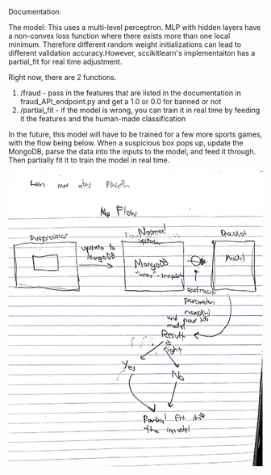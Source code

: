 
Documentation:

The model:
This uses a multi-level perceptron. 
MLP with hidden layers have a non-convex loss function where there exists more than one local minimum. Therefore different random weight initializations can lead to different validation accuracy.However, sccikitlearn's implementaiton has a partial_fit for real time adjustment. 

Right now, there are 2 functions. 
1. /fraud - pass in the features that are listed in the documentation in fraud_API_endpoint.py and 
	get a 1.0 or 0.0 for banned or not 
2. /partial_fit - if the model is wrong, you can train it in real time by feeding it the features 
and the human-made classification

In the future, this model will have to be trained for a few more sports games, with the flow being below. When a 
suspicious box pops up, update the MongoDB, parse the data into the inputs to the model, and feed it through. 
Then partially fit it to train the model in real time.

![Alt text](URM.jpg?raw=true "URM of prediction flow")
